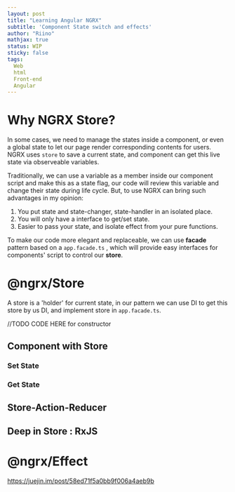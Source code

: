 ```yaml
---
layout: post
title: "Learning Angular NGRX"
subtitle: 'Component State switch and effects'
author: "Riino"
mathjax: true
status: WIP
sticky: false
tags:
  Web
  html
  Front-end
  Angular
---
```


# Why NGRX Store?

In some cases, we need to manage the states inside a component, or even a global state to let our page render corresponding contents for users. NGRX uses `store` to save a current state, and component can get this live state via observeable variables.

Traditionally, we can use a variable as a member inside our component script and make this as a state flag, our code will review this variable and change their state during life cycle. But, to use NGRX can bring such advantages in my opinion:

1. You put state and state-changer, state-handler in an isolated place.
2. You will only have a interface to get/set state.
3. Easier to pass your state, and isolate effect from your pure functions.

To make our code more elegant and replaceable, we can use **facade** pattern based on a `app.facade.ts` , which will provide easy interfaces for components' script to control our **store**. 

# @ngrx/Store

A store is a 'holder' for current state, in our pattern we can use DI to get this store by us DI, and implement store in `app.facade.ts`.

//TODO CODE HERE for constructor

## Component with Store

### Set State

### Get State

## Store-Action-Reducer

## Deep in Store : RxJS 

# @ngrx/Effect

https://juejin.im/post/58ed71f5a0bb9f006a4aeb9b
